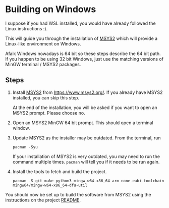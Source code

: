 # Building on Windows

I suppose if you had WSL installed, you would have already followed the Linux instructions :).

This will guide you through the installation of [MSYS2](https://www.msys2.org/) which will provide a Linux-like environment on Windows. 

Afaik Windows nowadays is 64 bit so these steps describe the 64 bit path. If you happen to be using 32 bit Windows, just use the matching versions of MinGW terminal / MSYS2 packages.

## Steps

1. Install [MSYS2](https://www.msys2.org/) from https://www.msys2.org/.
    If you already have MSYS2 installed, you can skip this step.

    At the end of the installation, you will be asked if you want to open
    an MSYS2 prompt. Please choose no.

2. Open an MSYS2 MinGW 64 bit prompt. This should open a terminal window.

3. Update MSYS2 as the installer may be outdated. From the terminal, run
    ```
    pacman -Syu
    ```

    If your installation of MSYS2 is very outdated, you may need to run the command multiple times. `pacman` will tell you if it needs to be run again.

4. Install the tools to fetch and build the project.
    ```
    pacman -S git make python3 mingw-w64-x86_64-arm-none-eabi-toolchain mingw64/mingw-w64-x86_64-dfu-util
    ```

You should now be set up to build the software from MSYS2 using the instructions on the project [README](../README.md).


